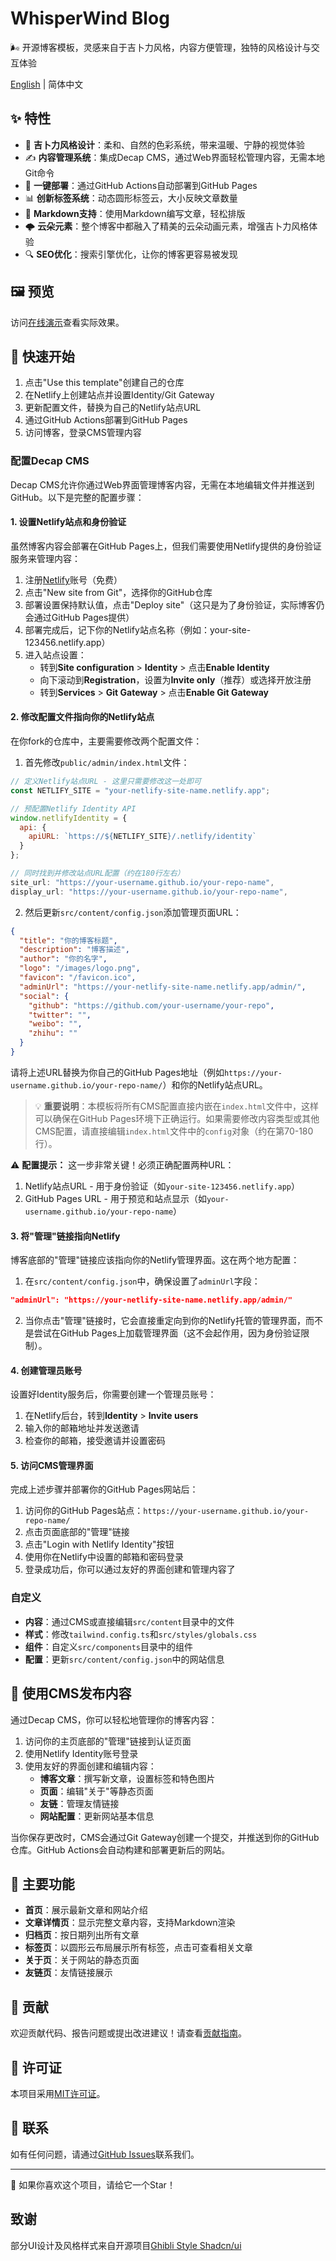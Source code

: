 # WhisperWind Blog

🌬️ 开源博客模板，灵感来自于吉卜力风格，内容方便管理，独特的风格设计与交互体验

[English](README.md) | 简体中文

## ✨ 特性

- 🎨 **吉卜力风格设计**：柔和、自然的色彩系统，带来温暖、宁静的视觉体验
- ✍️ **内容管理系统**：集成Decap CMS，通过Web界面轻松管理内容，无需本地Git命令
- 🚀 **一键部署**：通过GitHub Actions自动部署到GitHub Pages
- 📊 **创新标签系统**：动态圆形标签云，大小反映文章数量
- 📝 **Markdown支持**：使用Markdown编写文章，轻松排版
- 🌩️ **云朵元素**：整个博客中都融入了精美的云朵动画元素，增强吉卜力风格体验
- 🔍 **SEO优化**：搜索引擎优化，让你的博客更容易被发现

## 🖼️ 预览

访问[在线演示](https://wowyuarm.github.io/WhisperWind-blog/)查看实际效果。

## 🚀 快速开始

1. 点击"Use this template"创建自己的仓库
2. 在Netlify上创建站点并设置Identity/Git Gateway
3. 更新配置文件，替换为自己的Netlify站点URL
4. 通过GitHub Actions部署到GitHub Pages
5. 访问博客，登录CMS管理内容

### 配置Decap CMS

Decap CMS允许你通过Web界面管理博客内容，无需在本地编辑文件并推送到GitHub。以下是完整的配置步骤：

#### 1. 设置Netlify站点和身份验证

虽然博客内容会部署在GitHub Pages上，但我们需要使用Netlify提供的身份验证服务来管理内容：

1. 注册[Netlify](https://app.netlify.com/)账号（免费）
2. 点击"New site from Git"，选择你的GitHub仓库
3. 部署设置保持默认值，点击"Deploy site"（这只是为了身份验证，实际博客仍会通过GitHub Pages提供）
4. 部署完成后，记下你的Netlify站点名称（例如：your-site-123456.netlify.app）
5. 进入站点设置：
   - 转到**Site configuration** > **Identity** > 点击**Enable Identity**
   - 向下滚动到**Registration**，设置为**Invite only**（推荐）或选择开放注册
   - 转到**Services** > **Git Gateway** > 点击**Enable Git Gateway**

#### 2. 修改配置文件指向你的Netlify站点

在你fork的仓库中，主要需要修改两个配置文件：

1. 首先修改`public/admin/index.html`文件：

```javascript
// 定义Netlify站点URL - 这里只需要修改这一处即可
const NETLIFY_SITE = "your-netlify-site-name.netlify.app";

// 预配置Netlify Identity API
window.netlifyIdentity = {
  api: {
    apiURL: `https://${NETLIFY_SITE}/.netlify/identity`
  }
};

// 同时找到并修改站点URL配置（约在180行左右）
site_url: "https://your-username.github.io/your-repo-name",
display_url: "https://your-username.github.io/your-repo-name",
```

2. 然后更新`src/content/config.json`添加管理页面URL：

```json
{
  "title": "你的博客标题",
  "description": "博客描述",
  "author": "你的名字",
  "logo": "/images/logo.png",
  "favicon": "/favicon.ico",
  "adminUrl": "https://your-netlify-site-name.netlify.app/admin/",
  "social": {
    "github": "https://github.com/your-username/your-repo",
    "twitter": "",
    "weibo": "",
    "zhihu": ""
  }
}
```

请将上述URL替换为你自己的GitHub Pages地址（例如`https://your-username.github.io/your-repo-name/`）和你的Netlify站点URL。

> 💡 **重要说明**：本模板将所有CMS配置直接内嵌在`index.html`文件中，这样可以确保在GitHub Pages环境下正确运行。如果需要修改内容类型或其他CMS配置，请直接编辑`index.html`文件中的`config`对象（约在第70-180行）。

⚠️ **配置提示：** 这一步非常关键！必须正确配置两种URL：
1. Netlify站点URL - 用于身份验证（如`your-site-123456.netlify.app`）
2. GitHub Pages URL - 用于预览和站点显示（如`your-username.github.io/your-repo-name`）

#### 3. 将"管理"链接指向Netlify

博客底部的"管理"链接应该指向你的Netlify管理界面。这在两个地方配置：

1. 在`src/content/config.json`中，确保设置了`adminUrl`字段：
```json
"adminUrl": "https://your-netlify-site-name.netlify.app/admin/"
```

2. 当你点击"管理"链接时，它会直接重定向到你的Netlify托管的管理界面，而不是尝试在GitHub Pages上加载管理界面（这不会起作用，因为身份验证限制）。

#### 4. 创建管理员账号

设置好Identity服务后，你需要创建一个管理员账号：

1. 在Netlify后台，转到**Identity** > **Invite users**
2. 输入你的邮箱地址并发送邀请
3. 检查你的邮箱，接受邀请并设置密码

#### 5. 访问CMS管理界面

完成上述步骤并部署你的GitHub Pages网站后：

1. 访问你的GitHub Pages站点：`https://your-username.github.io/your-repo-name/`
2. 点击页面底部的"管理"链接
3. 点击"Login with Netlify Identity"按钮
4. 使用你在Netlify中设置的邮箱和密码登录
5. 登录成功后，你可以通过友好的界面创建和管理内容了

### 自定义

- **内容**：通过CMS或直接编辑`src/content`目录中的文件
- **样式**：修改`tailwind.config.ts`和`src/styles/globals.css`
- **组件**：自定义`src/components`目录中的组件
- **配置**：更新`src/content/config.json`中的网站信息

## 📝 使用CMS发布内容

通过Decap CMS，你可以轻松地管理你的博客内容：

1. 访问你的主页底部的"管理"链接到认证页面
2. 使用Netlify Identity账号登录
3. 使用友好的界面创建和编辑内容：
   - **博客文章**：撰写新文章，设置标签和特色图片
   - **页面**：编辑"关于"等静态页面
   - **友链**：管理友情链接
   - **网站配置**：更新网站基本信息

当你保存更改时，CMS会通过Git Gateway创建一个提交，并推送到你的GitHub仓库。GitHub Actions会自动构建和部署更新后的网站。


## 🧩 主要功能

- **首页**：展示最新文章和网站介绍
- **文章详情页**：显示完整文章内容，支持Markdown渲染
- **归档页**：按日期列出所有文章
- **标签页**：以圆形云布局展示所有标签，点击可查看相关文章
- **关于页**：关于网站的静态页面
- **友链页**：友情链接展示

## 🤝 贡献

欢迎贡献代码、报告问题或提出改进建议！请查看[贡献指南](CONTRIBUTING.md)。

## 📃 许可证

本项目采用[MIT许可证](LICENSE)。

## 📧 联系

如有任何问题，请通过[GitHub Issues](https://github.com/wowyuarm/WhisperWind-blog/issues)联系我们。

---

🌟 如果你喜欢这个项目，请给它一个Star！

## 致谢

部分UI设计及风格样式来自开源项目[Ghibli Style Shadcn/ui](https://github.com/cefeng06/Ghibli-Shadcn-Theme)